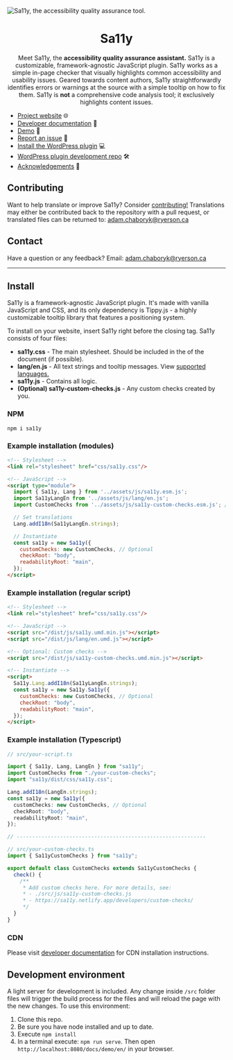 ![Sa11y, the accessibility quality assurance tool.](https://ryersondmp.github.io/sa11y/assets/github-banner.png)

<h1 align="center">Sa11y</h1>
<p align="center">Meet Sa11y, the <strong>accessibility quality assurance assistant.</strong> Sa11y is a customizable, framework-agnostic JavaScript plugin. Sa11y works as a simple in-page checker that visually highlights common accessibility and usability issues. Geared towards content authors, Sa11y straightforwardly identifies errors or warnings at the source with a simple tooltip on how to fix them. Sa11y is <strong>not</strong> a comprehensive code analysis tool; it exclusively highlights content issues.</p>

* [Project website](https://sa11y.netlify.app/) 🌐
* [Developer documentation](https://sa11y.netlify.app/developers/) 📓
* [Demo](https://ryersondmp.github.io/sa11y/demo/en/) 🚀
* [Report an issue](https://github.com/ryersondmp/sa11y/issues) 🐜
* [Install the WordPress plugin](https://wordpress.org/plugins/sa11y/) 💻
* [WordPress plugin development repo](https://github.com/ryersondmp/sa11y-wp) 🛠
* [Acknowledgements](https://sa11y.netlify.app/acknowledgements/) 👤

## Contributing
Want to help translate or improve Sa11y? Consider [contributing!](https://github.com/ryersondmp/sa11y/blob/master/CONTRIBUTING.md) Translations may either be contributed back to the repository with a pull request, or translated files can be returned to: [adam.chaboryk@ryerson.ca](mailto:adam.chaboryk)

## Contact
Have a question or any feedback? Email: [adam.chaboryk@ryerson.ca](mailto:adam.chaboryk)

<hr>

## Install
Sa11y is a framework-agnostic JavaScript plugin. It's made with vanilla JavaScript and CSS, and its only dependency is Tippy.js - a highly customizable tooltip library that features a positioning system.

To install on your website, insert Sa11y right before the closing </body> tag. Sa11y consists of four files:

- **sa11y.css** - The main stylesheet. Should be included in the <head> of the document (if possible).
- **lang/en.js** - All text strings and tooltip messages. View [supported languages.](https://sa11y.netlify.app/developers/#languages)
- **sa11y.js** - Contains all logic.
- **(Optional) sa11y-custom-checks.js** - Any custom checks created by you.

### NPM
`npm i sa11y`

### Example installation (modules)
````html
<!-- Stylesheet -->
<link rel="stylesheet" href="css/sa11y.css"/>

<!-- JavaScript -->
<script type="module">
  import { Sa11y, Lang } from '../assets/js/sa11y.esm.js';
  import Sa11yLangEn from '../assets/js/lang/en.js';
  import CustomChecks from '../assets/js/sa11y-custom-checks.esm.js'; // Optional

  // Set translations
  Lang.addI18n(Sa11yLangEn.strings);

  // Instantiate
  const sa11y = new Sa11y({
    customChecks: new CustomChecks, // Optional
    checkRoot: "body",
    readabilityRoot: "main",
  });
</script>
````

### Example installation (regular script)
````html
<!-- Stylesheet -->
<link rel="stylesheet" href="css/sa11y.css"/>

<!-- JavaScript -->
<script src="/dist/js/sa11y.umd.min.js"></script>
<script src="/dist/js/lang/en.umd.js"></script>

<!-- Optional: Custom checks -->
<script src="/dist/js/sa11y-custom-checks.umd.min.js"></script>

<!-- Instantiate -->
<script>
  Sa11y.Lang.addI18n(Sa11yLangEn.strings);
  const sa11y = new Sa11y.Sa11y({
    customChecks: new CustomChecks, // Optional
    checkRoot: "body",
    readabilityRoot: "main",
  });
</script>
````

### Example installation (Typescript)
````typescript
// src/your-script.ts

import { Sa11y, Lang, LangEn } from "sa11y";
import CustomChecks from "./your-custom-checks";
import "sa11y/dist/css/sa11y.css";

Lang.addI18n(LangEn.strings);
const sa11y = new Sa11y({
  customChecks: new CustomChecks, // Optional
  checkRoot: "body",
  readabilityRoot: "main",
});

// -------------------------------------------------------------

// src/your-custom-checks.ts
import { Sa11yCustomChecks } from "sa11y";

export default class CustomChecks extends Sa11yCustomChecks {
  check() {
    /**
     * Add custom checks here. For more details, see:
     * - ./src/js/sa11y-custom-checks.js
     * - https://sa11y.netlify.app/developers/custom-checks/
     */
  }
}
````

### CDN
Please visit [developer documentation](https://sa11y.netlify.app/developers/) for CDN installation instructions.

## Development environment
A light server for development is included. Any change inside `/src` folder files will trigger the build process for the files and will reload the page with the new changes. To use this environment:

1. Clone this repo.
2. Be sure you have node installed and up to date.
3. Execute `npm install`
4. In a terminal execute: `npm run serve`. Then open `http://localhost:8080/docs/demo/en/` in your browser.
